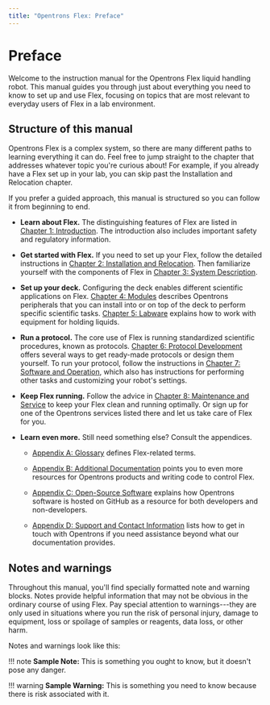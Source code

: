 ```yaml
---
title: "Opentrons Flex: Preface"
---
```


# Preface

Welcome to the instruction manual for the Opentrons Flex liquid handling robot. This manual guides you through just about everything you need to know to set up and use Flex, focusing on topics that are most relevant to everyday users of Flex in a lab environment.

## Structure of this manual

Opentrons Flex is a complex system, so there are many different paths to learning everything it can do. Feel free to jump straight to the chapter that addresses whatever topic you're curious about! For example, if you already have a Flex set up in your lab, you can skip past the Installation and Relocation chapter.

If you prefer a guided approach, this manual is structured so you can follow it from beginning to end.

- **Learn about Flex.** The distinguishing features of Flex are listed in [Chapter 1: Introduction](introduction.md). The introduction also includes important safety and regulatory information.

- **Get started with Flex.** If you need to set up your Flex, follow the detailed instructions in [Chapter 2: Installation and Relocation](installation-relocation.md). Then familiarize yourself with the components of Flex in [Chapter 3: System Description](system-description.md).

- **Set up your deck.** Configuring the deck enables different scientific applications on Flex.  [Chapter 4: Modules](modules.md) describes Opentrons peripherals that you can install into or on top of the deck to perform specific scientific tasks. [Chapter 5: Labware](labware.md) explains how to work with equipment for holding liquids.

- **Run a protocol.** The core use of Flex is running standardized scientific procedures, known as protocols. [Chapter 6: Protocol Development](protocol-development.md) offers several ways to get ready-made protocols or design them yourself. To run your protocol, follow the instructions in [Chapter 7: Software and Operation](software-operation.md), which also has instructions for performing other tasks and customizing your robot's settings.

- **Keep Flex running.** Follow the advice in [Chapter 8: Maintenance and Service](maintenance-service.md) to keep your Flex clean and running optimally. Or sign up for one of the Opentrons services listed there and let us take care of Flex for you.

- **Learn even more.** Still need something else? Consult the appendices.

    - [Appendix A: Glossary](glossary.md) defines Flex-related terms.

    - [Appendix B: Additional Documentation](additional-documentation.md) points you to even more resources for Opentrons products and writing code to control Flex.
    
    - [Appendix C: Open-Source Software](open-source-software.md) explains how Opentrons software is hosted on GitHub as a resource for both developers and non-developers.
    
    - [Appendix D: Support and Contact Information](support-contact-information.md) lists how to get in touch with Opentrons if you need assistance beyond what our documentation provides.

## Notes and warnings

Throughout this manual, you'll find specially formatted note and warning
blocks. Notes provide helpful information that may not be obvious in the
ordinary course of using Flex. Pay special attention to warnings---they
are only used in situations where you run the risk of personal injury,
damage to equipment, loss or spoilage of samples or reagents, data loss,
or other harm.

Notes and warnings look like this:

!!! note
    **Sample Note:** This is something you ought to know, but it doesn't pose any danger.

!!! warning
    **Sample Warning:** This is something you need to know because there is risk associated with it.
